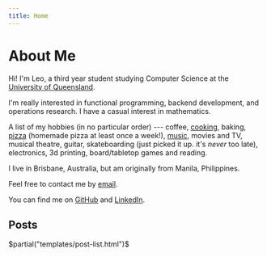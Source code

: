 ```yaml
---
title: Home
---
```


# About Me

Hi! I'm Leo, a third year student studying Computer Science at the [University of Queensland][uq].

I'm really interested in functional programming, backend development, and operations research. I have a casual
interest in mathematics.

A list of my hobbies (in no particular order) ---
coffee, [cooking][recipes], baking, [pizza][pizza] (homemade pizza at least once a week!), 
[music][music], movies and TV, musical theatre,
guitar, skateboarding (just picked it up. it's _never_ too late),
electronics, 3d printing, board/tabletop games and reading.


I live in Brisbane, Australia, but am originally from Manila, Philippines.

Feel free to contact me by [email][email].

You can find me on [GitHub][github] and [LinkedIn][linkedin].

[email]: mailto:leoorpilla3@gmail.com
[uq]: https://uq.edu.au/
[recipes]: #recipes
[pizza]: #pizza
[music]: #music
[github]: https://github.com/ldgrp
[linkedin]: https://linkedin.com/in/ldgrp


## Posts

$partial("templates/post-list.html")$
